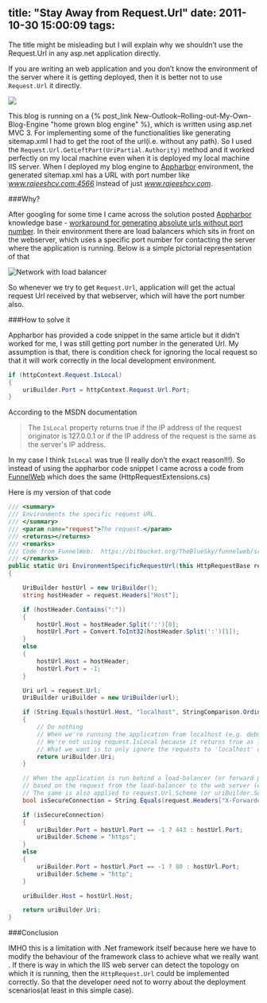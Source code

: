 title: "Stay Away from Request.Url"
date: 2011-10-30 15:00:09
tags:
---

The title might be misleading but I will explain why we shouldn’t use the Request.Url in any asp.net application directly.

If you are writing an web application and you don’t know the environment of the server where it is getting deployed, then it is better not to use `Request.Url` it directly.

![](http://rajeesh.cdn.rhyble.com/images/2011/10/20111030073847_image_2.png)

This blog is running on a {% post_link New-Outlook–Rolling-out-My-Own-Blog-Engine "home grown blog engine" %}, which is written using asp.net MVC 3. For implementing some of the functionalities like generating sitemap.xml I had to get the root of the url(i.e. without any path). So I used the `Request.Url.GetLeftPart(UriPartial.Authority)` method and it worked perfectly on my local machine even when it is deployed my local machine IIS server. When I deployed my blog engine to [Appharbor] environment, the generated sitemap.xml has a URL with port number like *www.rajeeshcv.com:4566* instead of just *www.rajeeshcv.com*.

###Why?

After googling for some time I came across the solution posted [Appharbor] knowledge base - [workaround for generating absolute urls without port number][1]. In their environment there are load balancers which sits in front on the webserver, which uses a specific port number for contacting the server where the application is running. Below is a simple pictorial representation of that

![Network with load balancer](http://rajeesh.cdn.rhyble.com/images/2011/10/20111030073858_image_4.png)

So whenever we try to get `Request.Url`, application will get the actual request Url received by that webserver, which will have the port number also.

###How to solve it

Appharbor has provided a code snippet in the same article but it didn’t worked for me, I was still getting port number in the generated Url. My assumption is that, there is condition check for ignoring the local request so that it will work correctly in the local development environment.

```cs
if (httpContext.Request.IsLocal)
{
    uriBuilder.Port = httpContext.Request.Url.Port;
}
```

According to the MSDN documentation

> The `IsLocal` property returns true if the IP address of the request originator is 127.0.0.1 or if the IP address of the request is the same as the server's IP address.

In my case I think `IsLocal` was true (I really don’t the exact reason!!!). So instead of using the appharbor code snippet I came across a code from [FunnelWeb](http://www.funnelweblog.com/) which does the same (HttpRequestExtensions.cs)

Here is my version of that code

```cs
/// <summary>
/// Environments the specific request URL.
/// </summary>
/// <param name="request">The request.</param>
/// <returns></returns>
/// <remarks>
/// Code from FunnelWeb:  https://bitbucket.org/TheBlueSky/funnelweb/src/b64c74f361d3/src/FunnelWeb/Utilities/HttpRequestExtensions.cs
/// </remarks>
public static Uri EnvironmentSpecificRequestUrl(this HttpRequestBase request)
{

    UriBuilder hostUrl = new UriBuilder();
    string hostHeader = request.Headers["Host"];

    if (hostHeader.Contains(":"))
    {
        hostUrl.Host = hostHeader.Split(':')[0];
        hostUrl.Port = Convert.ToInt32(hostHeader.Split(':')[1]);
    }
    else
    {
        hostUrl.Host = hostHeader;
        hostUrl.Port = -1;
    }

    Uri url = request.Url;
    UriBuilder uriBuilder = new UriBuilder(url);

    if (String.Equals(hostUrl.Host, "localhost", StringComparison.OrdinalIgnoreCase) || hostUrl.Host == "127.0.0.1")
    {
        // Do nothing
        // When we're running the application from localhost (e.g. debugging from Visual Studio), we'll keep everything as it is.
        // We're not using request.IsLocal because it returns true as long as the request sender and receiver are in same machine.
        // What we want is to only ignore the requests to 'localhost' or the loopback IP '127.0.0.1'.
        return uriBuilder.Uri;
    }

    // When the application is run behind a load-balancer (or forward proxy), request.IsSecureConnection returns 'true' or 'false'
    // based on the request from the load-balancer to the web server (e.g. IIS) and not the actual request to the load-balancer.
    // The same is also applied to request.Url.Scheme (or uriBuilder.Scheme, as in our case).
    bool isSecureConnection = String.Equals(request.Headers["X-Forwarded-Proto"], "https", StringComparison.OrdinalIgnoreCase);

    if (isSecureConnection)
    {
        uriBuilder.Port = hostUrl.Port == -1 ? 443 : hostUrl.Port;
        uriBuilder.Scheme = "https";
    }
    else
    {
        uriBuilder.Port = hostUrl.Port == -1 ? 80 : hostUrl.Port;
        uriBuilder.Scheme = "http";
    }

    uriBuilder.Host = hostUrl.Host;

    return uriBuilder.Uri;
}
```

###Conclusion

IMHO this is a limitation with .Net framework itself because here we have to modify the behaviour of the framework class to achieve what we really want . If there is way in which the IIS web server can detect the topology on which it is running, then the `HttpRequest.Url` could be implemented correctly. So that the developer need not to worry about the deployment scenarios(at least in this simple case).

[Appharbor]: https://appharbor.com
[1]: https://support.appharbor.com/kb/getting-started/workaround-for-generating-absolute-urls-without-port-number
